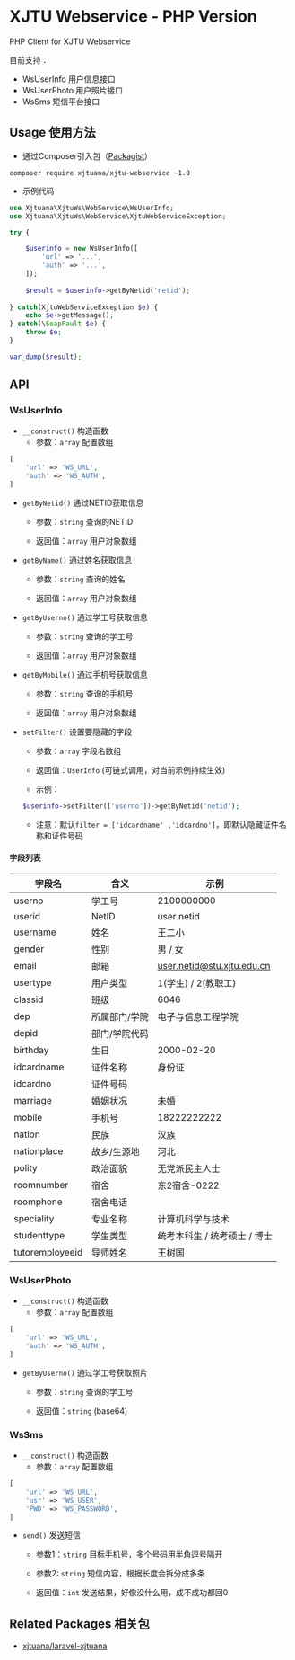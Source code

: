 # XJTU Webservice - PHP Version

PHP Client for XJTU Webservice

目前支持：
- WsUserInfo 用户信息接口
- WsUserPhoto 用户照片接口
- WsSms 短信平台接口

## Usage 使用方法

- 通过Composer引入包（[Packagist](https://packagist.org/packages/xjtuana/xjtu-webservice)）

```shell
composer require xjtuana/xjtu-webservice ~1.0
```

- 示例代码

```php
use Xjtuana\XjtuWs\WebService\WsUserInfo;
use Xjtuana\XjtuWs\WebService\XjtuWebServiceException;

try {

    $userinfo = new WsUserInfo([
        'url' => '...',
        'auth' => '...',
    ]);
    
    $result = $userinfo->getByNetid('netid');
    
} catch(XjtuWebServiceException $e) {
    echo $e->getMessage();
} catch(\SoapFault $e) {
    throw $e;
}

var_dump($result);
```

## API

### WsUserInfo

- `__construct()` 构造函数
    - 参数：`array` 配置数组
```php
[
    'url' => 'WS_URL',
    'auth' => 'WS_AUTH',
]
```

- `getByNetid()` 通过NETID获取信息

    - 参数：`string` 查询的NETID

    - 返回值：`array` 用户对象数组

- `getByName()` 通过姓名获取信息

    - 参数：`string` 查询的姓名

    - 返回值：`array` 用户对象数组

- `getByUserno()` 通过学工号获取信息

    - 参数：`string` 查询的学工号

    - 返回值：`array` 用户对象数组

- `getByMobile()` 通过手机号获取信息

    - 参数：`string` 查询的手机号

    - 返回值：`array` 用户对象数组

- `setFilter()` 设置要隐藏的字段

    - 参数：`array` 字段名数组

    - 返回值：`UserInfo` (可链式调用，对当前示例持续生效)

    - 示例：

    ```php
    $userinfo->setFilter(['userno'])->getByNetid('netid');
    ```

    - 注意：默认`filter = ['idcardname' ,'idcardno']`，即默认隐藏证件名称和证件号码

#### 字段列表

字段名 | 含义 | 示例
----|------|----
userno | 学工号  | 2100000000
userid | NetID  | user.netid
username | 姓名  | 王二小
gender | 性别  | 男 / 女
email | 邮箱  | user.netid@stu.xjtu.edu.cn
usertype | 用户类型  | 1(学生) / 2(教职工)
classid | 班级  | 6046
dep | 所属部门/学院  | 电子与信息工程学院
depid | 部门/学院代码  | 
birthday | 生日  | 2000-02-20
idcardname | 证件名称  | 身份证
idcardno | 证件号码  | 
marriage | 婚姻状况  | 未婚
mobile | 手机号  | 18222222222
nation | 民族  | 汉族
nationplace | 故乡/生源地  | 河北
polity | 政治面貌  | 无党派民主人士
roomnumber | 宿舍  | 东2宿舍-0222
roomphone | 宿舍电话  | 
speciality | 专业名称  | 计算机科学与技术
studenttype | 学生类型  | 统考本科生 / 统考硕士 / 博士
tutoremployeeid | 导师姓名  | 王树国


### WsUserPhoto

- `__construct()` 构造函数
    - 参数：`array` 配置数组
```php
[
    'url' => 'WS_URL',
    'auth' => 'WS_AUTH',
]
```

- `getByUserno()` 通过学工号获取照片

    - 参数：`string` 查询的学工号

    - 返回值：`string` (base64)

### WsSms

- `__construct()` 构造函数
    - 参数：`array` 配置数组
```php
[
    'url' => 'WS_URL',
    'usr' => 'WS_USER',
    'PWD' => 'WS_PASSWORD',
]
```

- `send()` 发送短信

    - 参数1：`string` 目标手机号，多个号码用半角逗号隔开

    - 参数2: `string` 短信内容，根据长度会拆分成多条

    - 返回值：`int` 发送结果，好像没什么用，成不成功都回0


## Related Packages 相关包

- [xjtuana/laravel-xjtuana](https://git.xjtuana.com/xjtuana/laravel-xjtuana)